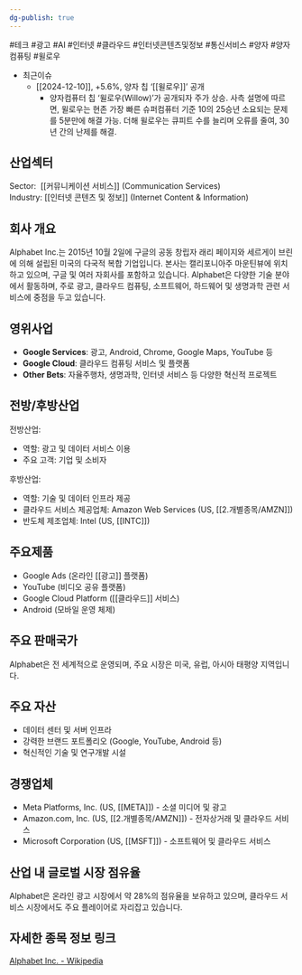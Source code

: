```yaml
---
dg-publish: true
---
```

#테크 #광고 #AI #인터넷 #클라우드 #인터넷콘텐츠및정보 #통신서비스 #양자 #양자컴퓨팅 #윌로우 


- 최근이슈
	- [[2024-12-10]], +5.6%, 양자 칩 ‘[[윌로우]]’ 공개
		- 양자컴퓨터 칩 ‘윌로우(Willow)’가 공개되자 주가 상승. 사측 설명에 따르면, 윌로우는 현존 가장 빠른 슈퍼컴퓨터 기준 10의 25승년 소요되는 문제를 5분만에 해결 가능. 더해 윌로우는 큐피트 수를 늘리며 오류를 줄여, 30년 간의 난제를 해결. 


## 산업섹터

Sector:  [[커뮤니케이션 서비스]] (Communication Services)  
Industry: [[인터넷 콘텐츠 및 정보]] (Internet Content & Information)

## 회사 개요

Alphabet Inc.는 2015년 10월 2일에 구글의 공동 창립자 래리 페이지와 세르게이 브린에 의해 설립된 미국의 다국적 복합 기업입니다. 본사는 캘리포니아주 마운틴뷰에 위치하고 있으며, 구글 및 여러 자회사를 포함하고 있습니다. Alphabet은 다양한 기술 분야에서 활동하며, 주로 광고, 클라우드 컴퓨팅, 소프트웨어, 하드웨어 및 생명과학 관련 서비스에 중점을 두고 있습니다.

## 영위사업

- **Google Services**: 광고, Android, Chrome, Google Maps, YouTube 등
- **Google Cloud**: 클라우드 컴퓨팅 서비스 및 플랫폼
- **Other Bets**: 자율주행차, 생명과학, 인터넷 서비스 등 다양한 혁신적 프로젝트

## 전방/후방산업

전방산업:

- 역할: 광고 및 데이터 서비스 이용
- 주요 고객: 기업 및 소비자

후방산업:

- 역할: 기술 및 데이터 인프라 제공
- 클라우드 서비스 제공업체: Amazon Web Services (US, [[2.개별종목/AMZN]])
- 반도체 제조업체: Intel (US, [[INTC]])

## 주요제품

- Google Ads (온라인 [[광고]] 플랫폼)
- YouTube (비디오 공유 플랫폼)
- Google Cloud Platform ([[클라우드]] 서비스)
- Android (모바일 운영 체제)

## 주요 판매국가

Alphabet은 전 세계적으로 운영되며, 주요 시장은 미국, 유럽, 아시아 태평양 지역입니다.

## 주요 자산

- 데이터 센터 및 서버 인프라
- 강력한 브랜드 포트폴리오 (Google, YouTube, Android 등)
- 혁신적인 기술 및 연구개발 시설

## 경쟁업체

- Meta Platforms, Inc. (US, [[META]]) - 소셜 미디어 및 광고
- Amazon.com, Inc. (US, [[2.개별종목/AMZN]]) - 전자상거래 및 클라우드 서비스
- Microsoft Corporation (US, [[MSFT]]) - 소프트웨어 및 클라우드 서비스

## 산업 내 글로벌 시장 점유율

Alphabet은 온라인 광고 시장에서 약 28%의 점유율을 보유하고 있으며, 클라우드 서비스 시장에서도 주요 플레이어로 자리잡고 있습니다.

## 자세한 종목 정보 링크

[Alphabet Inc. - Wikipedia](https://ko.wikipedia.org/wiki/%EC%95%8C%ED%8C%8C%EB%B2%B3_%28%EA%B8%B0%EC%97%85%29)